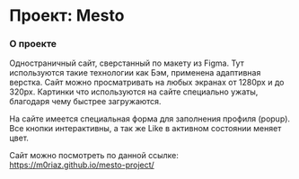 # Проект: Mesto

### О проекте

Одностраничный сайт, сверстанный по макету из Figma. Тут используются такие технологии как Бэм, применена адаптивная верстка. Сайт можно просматривать на любых экранах от 1280px и до 320px.
Картинки что используются на сайте специально ужаты, благодаря чему быстрее загружаются.

На сайте имеется специальная форма для заполнения профиля (popup). Все кнопки интерактивны, а так же Like в активном состоянии меняет цвет.

Сайт можно посмотреть по данной ссылке: https://m0riaz.github.io/mesto-project/ 